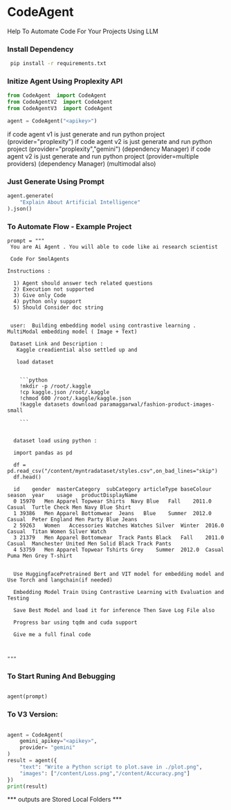 # CodeAgent
Help To Automate Code For Your Projects Using LLM 


### Install Dependency 

```bash
 pip install -r requirements.txt
```

### Initize Agent Using Proplexity API

```python
from CodeAgent  import CodeAgent
from CodeAgentV2  import CodeAgent 
from CodeAgentV3  import CodeAgent

agent = CodeAgent("<apikey>")

```

if code agent v1 is just generate and run python project (provider="proplexity")
if code agent v2 is just generate and run python project (provider="proplexity","gemini") (dependency Manager)
if code agent v2 is just generate and run python project (provider=multiple providers) (dependency Manager) (multimodal also)


### Just Generate Using Prompt

```python
agent.generate(
    "Explain About Artificial Intelligence"
).json()

```

### To Automate Flow - Example Project

```
prompt = """
 You are Ai Agent . You will able to code like ai research scientist

 Code For SmolAgents

Instructions :

  1) Agent should answer tech related questions
  2) Execution not supported
  3) Give only Code
  4) python only support
  5) Should Consider doc string


 user:  Building embedding model using contrastive learning . MultiModal embedding model ( Image + Text)

 Dataset Link and Description :
   Kaggle creadiential also settled up and

   load dataset


    ```python
    !mkdir -p /root/.kaggle
    !cp kaggle.json /root/.kaggle
    !chmod 600 /root/.kaggle/kaggle.json
    !kaggle datasets download paramaggarwal/fashion-product-images-small

    ```


  dataset load using python :

  import pandas as pd

  df = pd.read_csv("/content/myntradataset/styles.csv",on_bad_lines="skip")
  df.head()

  id	gender	masterCategory	subCategory	articleType	baseColour	season	year	usage	productDisplayName
  0	15970	Men	Apparel	Topwear	Shirts	Navy Blue	Fall	2011.0	Casual	Turtle Check Men Navy Blue Shirt
  1	39386	Men	Apparel	Bottomwear	Jeans	Blue	Summer	2012.0	Casual	Peter England Men Party Blue Jeans
  2	59263	Women	Accessories	Watches	Watches	Silver	Winter	2016.0	Casual	Titan Women Silver Watch
  3	21379	Men	Apparel	Bottomwear	Track Pants	Black	Fall	2011.0	Casual	Manchester United Men Solid Black Track Pants
  4	53759	Men	Apparel	Topwear	Tshirts	Grey	Summer	2012.0	Casual	Puma Men Grey T-shirt


  Use HuggingfacePretrained Bert and VIT model for embedding model and Use Torch and langchain(if needed)

  Embedding Model Train Using Contrastive Learning with Evaluation and Testing

  Save Best Model and load it for inference Then Save Log File also

  Progress bar using tqdm and cuda support

  Give me a full final code



"""

```

### To Start Runing And Bebugging

```python 

agent(prompt)

```

### To V3 Version:
```python

agent = CodeAgent(
    gemini_apikey="<apikey>",
    provider= "gemini"
)
result = agent({
    "text": "Write a Python script to plot.save in ./plot.png",
    "images": ["/content/Loss.png","/content/Accuracy.png"]
})
print(result)

```
*** outputs are Stored Local Folders ***
